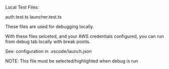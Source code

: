 Local Test Files:

auth.test.ts
launcher.test.ts

These files are used for debugging locally.  
 
With these files selceted, and your AWS credentials configured, you
can run from debug tab locally with break points. 

See: configuration in .vscode/launch.json

NOTE: This file must be selected/highlighted when debug is run